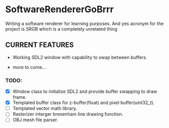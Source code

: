 # SoftwareRendererGoBrrr
Writing a software renderer for learning purposes. And yes acronym for the project is SRGB which is a completely unrelated thing

## **CURRENT FEATURES**

- Working SDL2 window with capability to swap between buffers.

- more to come...

### **TODO:**


- [x]  Window class to initialize SDL2 and provide buffer swapping to draw frame.
- [x]  Templated buffer class for z-buffer(float) and pixel buffer(uint32_t).
- [ ]  Templated vector math library.
- [ ]  Rasterizer interger bresenham line drawing function.
- [ ]  OBJ mesh file parser.
